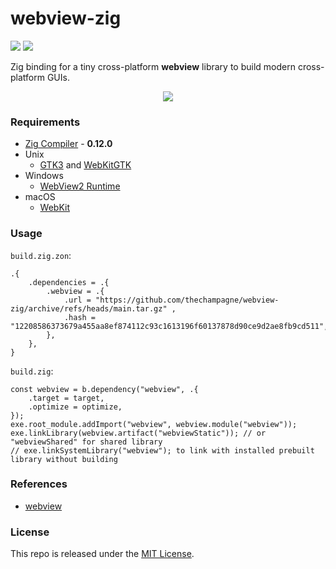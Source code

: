 # webview-zig

[![](https://img.shields.io/github/v/tag/thechampagne/webview-zig?label=version)](https://github.com/thechampagne/webview-zig/releases/latest) [![](https://img.shields.io/github/license/thechampagne/webview-zig)](https://github.com/thechampagne/webview-zig/blob/main/LICENSE)

Zig binding for a tiny cross-platform **webview** library to build modern cross-platform GUIs.

<p align="center">
<img src="https://raw.githubusercontent.com/thechampagne/webview-zig/main/.github/assets/screenshot.png"/>
</p>

### Requirements
 - [Zig Compiler](https://ziglang.org/) - **0.12.0**
 - Unix
   - [GTK3](https://gtk.org/) and [WebKitGTK](https://webkitgtk.org/)
 - Windows
   - [WebView2 Runtime](https://developer.microsoft.com/en-us/microsoft-edge/webview2/)
 - macOS
   - [WebKit](https://webkit.org/)

### Usage
`build.zig.zon`:
```zig
.{
    .dependencies = .{
        .webview = .{
            .url = "https://github.com/thechampagne/webview-zig/archive/refs/heads/main.tar.gz" ,
            .hash = "12208586373679a455aa8ef874112c93c1613196f60137878d90ce9d2ae8fb9cd511",
        },
    },
}
```
`build.zig`:
```zig
const webview = b.dependency("webview", .{
    .target = target,
    .optimize = optimize,
});
exe.root_module.addImport("webview", webview.module("webview"));
exe.linkLibrary(webview.artifact("webviewStatic")); // or "webviewShared" for shared library
// exe.linkSystemLibrary("webview"); to link with installed prebuilt library without building
```

### References
 - [webview](https://github.com/webview/webview)

### License

This repo is released under the [MIT License](https://github.com/thechampagne/webview-zig/blob/main/LICENSE).
